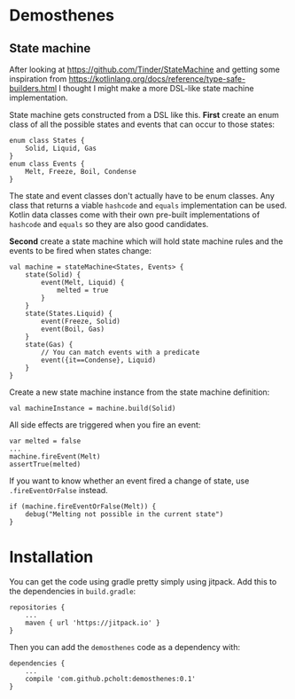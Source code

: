 # Demosthenes

## State machine

After looking at
https://github.com/Tinder/StateMachine and getting some inspiration from 
https://kotlinlang.org/docs/reference/type-safe-builders.html I thought I might make a more 
DSL-like state machine implementation.

State machine gets constructed from a DSL like this. 
__First__ create an enum class of all the possible states and events
that can occur to those states:

    enum class States {
        Solid, Liquid, Gas
    }
    enum class Events {
        Melt, Freeze, Boil, Condense
    }
    
The state and event classes don't actually have to be enum classes.
Any class that returns a viable `hashcode`
and `equals` implementation can be used. Kotlin data classes come with their own
pre-built implementations of `hashcode` and `equals` so they are also good candidates. 

__Second__ create a state machine which will hold state machine rules 
and the events to be fired when states change:

    val machine = stateMachine<States, Events> {
        state(Solid) {
            event(Melt, Liquid) {
                melted = true
            }
        }
        state(States.Liquid) {
            event(Freeze, Solid)
            event(Boil, Gas)
        }
        state(Gas) {
            // You can match events with a predicate
            event({it==Condense}, Liquid)
        }
    }

Create a new state machine instance from the state machine definition:

    val machineInstance = machine.build(Solid)

All side effects are triggered when you fire an event:

    var melted = false
    ...
    machine.fireEvent(Melt)
    assertTrue(melted)

If you want to know whether an event fired a change of state, use `.fireEventOrFalse` instead.

    if (machine.fireEventOrFalse(Melt)) {
        debug("Melting not possible in the current state")
    }
    
# Installation
You can get the code using gradle pretty simply using jitpack. 
Add this to the dependencies in `build.gradle`:

    repositories {
        ...
        maven { url 'https://jitpack.io' }
    }

Then you can add the `demosthenes` code as a dependency with:

    dependencies {
        ...
        compile 'com.github.pcholt:demosthenes:0.1'
    }
